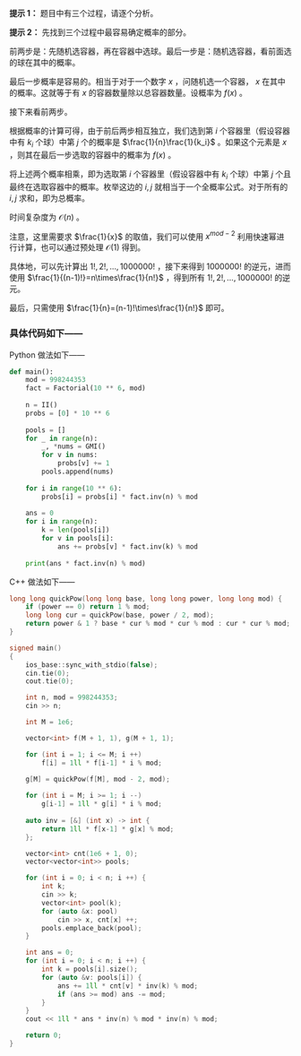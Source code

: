 **提示 1：** 题目中有三个过程，请逐个分析。

**提示 2：** 先找到三个过程中最容易确定概率的部分。

前两步是：先随机选容器，再在容器中选球。最后一步是：随机选容器，看前面选的球在其中的概率。

最后一步概率是容易的。相当于对于一个数字 $x$ ，问随机选一个容器， $x$ 在其中的概率。这就等于有 $x$ 的容器数量除以总容器数量。设概率为 $f(x)$ 。

接下来看前两步。

根据概率的计算可得，由于前后两步相互独立，我们选到第 $i$ 个容器里（假设容器中有 $k_i$ 个球）中第 $j$ 个的概率是 $\frac{1}{n}\frac{1}{k_i}$ 。如果这个元素是 $x$ ，则其在最后一步选取的容器中的概率为 $f(x)$ 。

将上述两个概率相乘，即为选取第 $i$ 个容器里（假设容器中有 $k_i$ 个球）中第 $j$ 个且最终在选取容器中的概率。枚举这边的 $i,j$ 就相当于一个全概率公式。对于所有的 $i, j$ 求和，即为总概率。

时间复杂度为 $\mathcal{O}(n)$ 。

注意，这里需要求 $\frac{1}{x}$ 的取值，我们可以使用 $x^{mod-2}$ 利用快速幂进行计算，也可以通过预处理 $\mathcal{O}(1)$ 得到。

具体地，可以先计算出 $1!,2!,\dots,1000000!$ ，接下来得到 $1000000!$ 的逆元，进而使用 $\frac{1}{(n-1)!}=n\times\frac{1}{n!}$ ，得到所有 $1!,2!,\dots,1000000!$ 的逆元。

最后，只需使用 $\frac{1}{n}=(n-1)!\times\frac{1}{n!}$ 即可。

### 具体代码如下——

Python 做法如下——

```Python []
def main():
    mod = 998244353
    fact = Factorial(10 ** 6, mod)
    
    n = II()
    probs = [0] * 10 ** 6
    
    pools = []
    for _ in range(n):
        _, *nums = GMI()
        for v in nums:
            probs[v] += 1
        pools.append(nums)
    
    for i in range(10 ** 6):
        probs[i] = probs[i] * fact.inv(n) % mod
    
    ans = 0
    for i in range(n):
        k = len(pools[i])
        for v in pools[i]:
            ans += probs[v] * fact.inv(k) % mod
    
    print(ans * fact.inv(n) % mod)
```

C++ 做法如下——

```cpp []
long long quickPow(long long base, long long power, long long mod) {
    if (power == 0) return 1 % mod;
    long long cur = quickPow(base, power / 2, mod);
    return power & 1 ? base * cur % mod * cur % mod : cur * cur % mod; 
}

signed main()
{
    ios_base::sync_with_stdio(false);
    cin.tie(0);
    cout.tie(0);

    int n, mod = 998244353;
    cin >> n;

    int M = 1e6;

    vector<int> f(M + 1, 1), g(M + 1, 1);

    for (int i = 1; i <= M; i ++)
        f[i] = 1ll * f[i-1] * i % mod;
    
    g[M] = quickPow(f[M], mod - 2, mod);

    for (int i = M; i >= 1; i --)
        g[i-1] = 1ll * g[i] * i % mod;
    
    auto inv = [&] (int x) -> int {
        return 1ll * f[x-1] * g[x] % mod;
    };

    vector<int> cnt(1e6 + 1, 0);
    vector<vector<int>> pools;

    for (int i = 0; i < n; i ++) {
        int k;
        cin >> k;
        vector<int> pool(k);
        for (auto &x: pool)
            cin >> x, cnt[x] ++;
        pools.emplace_back(pool);
    }

    int ans = 0;
    for (int i = 0; i < n; i ++) {
        int k = pools[i].size();
        for (auto &v: pools[i]) {
            ans += 1ll * cnt[v] * inv(k) % mod;
            if (ans >= mod) ans -= mod;
        }
    }
    cout << 1ll * ans * inv(n) % mod * inv(n) % mod;

    return 0;
}
```